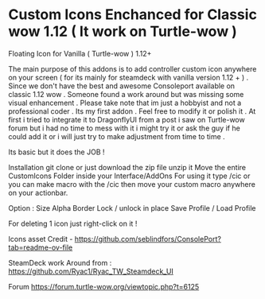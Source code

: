 # Custom Icons Enchanced for Classic wow 1.12 ( It work on Turtle-wow ) 
Floating Icon for Vanilla ( Turtle-wow ) 1.12+

The main purpose of this addons is to add controller custom icon anywhere on your screen ( for its mainly for steamdeck with vanilla version 1.12 + ) . Since we don't have the best and awesome Consoleport available on classic 1.12 wow . Someone found a work around but was missing some visual enhancement . Please take note that im just a hobbyist and not a professional coder . Its my first addon . Feel free to modify it or polish it . At first i tried to integrate it to DragonflyUI from a post i saw on Turtle-wow forum but i had no time to mess with it i might try it or ask the guy if he could add it or i will just try to make adjustment from time to time .

Its basic but it does the JOB !


Installation
git clone or just download the zip file 
unzip it
Move the entire CustomIcons Folder inside your Interface/AddOns
For using it type /cic or you can make macro with the /cic then move your custom macro anywhere on your actionbar.

Option : 
Size
Alpha
Border
Lock / unlock in place 
Save Profile / Load Profile

For deleting 1 icon just right-click on it ! 

Icons asset 
Credit - https://github.com/seblindfors/ConsolePort?tab=readme-ov-file

SteamDeck work Around from : 
https://github.com/Ryac1/Ryac_TW_Steamdeck_UI

Forum 
https://forum.turtle-wow.org/viewtopic.php?t=6125
